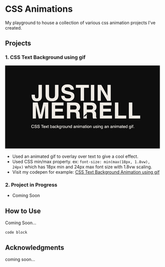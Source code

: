 # CSS Animations

My playground to house a collection of various css animation projects I've created.

## Projects

### 1. CSS Text Background using gif

![Image Alt Text](https://github.com/nesalot/css-animations/blob/main/text-bg-gif/jmerrell_text-bg-gif.gif)

* Used an animated gif to overlay over text to give a cool effect.
* Used CSS min/max property. ex: `font-size: min(max(18px, 1.8vw), 24px)` which has 18px min and 24px max font size with 1.8vw scaling.
* Visit my codepen for example: [CSS Text Background Animation using gif](https://codepen.io/nesalot/pen/QWPvjPw)

### 2. Project in Progress

* Coming Soon

## How to Use

Coming Soon...
```
code block
```


## Acknowledgments

coming soon...
